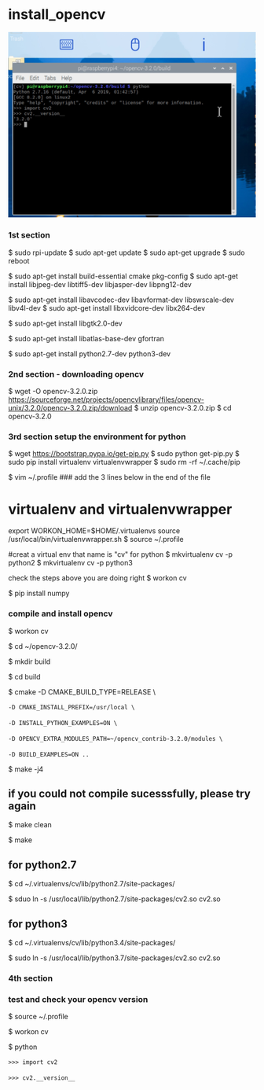 # install_opencv

![](https://github.com/smiletoeveryone/install_opencv/blob/master/cv_version.jpg)

### 1st section

$ sudo rpi-update
$ sudo apt-get update
$ sudo apt-get upgrade
$ sudo reboot

$ sudo apt-get install build-essential cmake pkg-config
$ sudo apt-get install libjpeg-dev libtiff5-dev libjasper-dev libpng12-dev

$ sudo apt-get install libavcodec-dev libavformat-dev libswscale-dev libv4l-dev
$ sudo apt-get install libxvidcore-dev libx264-dev

$ sudo apt-get install libgtk2.0-dev

$ sudo apt-get install libatlas-base-dev gfortran

$ sudo apt-get install python2.7-dev python3-dev


### 2nd section - downloading opencv

$ wget -O opencv-3.2.0.zip  https://sourceforge.net/projects/opencvlibrary/files/opencv-unix/3.2.0/opencv-3.2.0.zip/download
$ unzip opencv-3.2.0.zip
$ cd opencv-3.2.0

### 3rd section setup the environment for python

$ wget https://bootstrap.pypa.io/get-pip.py
$ sudo python get-pip.py
$ sudo pip install virtualenv virtualenvwrapper
$ sudo rm -rf ~/.cache/pip

$ vim ~/.profile ### add the 3 lines below in the end of the file
# virtualenv and virtualenvwrapper
export WORKON_HOME=$HOME/.virtualenvs
source /usr/local/bin/virtualenvwrapper.sh
$ source ~/.profile

#creat a virtual env that name is "cv" for python 
$ mkvirtualenv cv -p python2
$ mkvirtualenv cv -p python3

check the steps above you are doing right
$ workon cv

$ pip install numpy

### compile and install opencv

$ workon cv

$ cd ~/opencv-3.2.0/

$ mkdir build

$ cd build

$ cmake -D CMAKE_BUILD_TYPE=RELEASE \

    -D CMAKE_INSTALL_PREFIX=/usr/local \
    
    -D INSTALL_PYTHON_EXAMPLES=ON \
    
    -D OPENCV_EXTRA_MODULES_PATH=~/opencv_contrib-3.2.0/modules \
    
    -D BUILD_EXAMPLES=ON ..
    
$ make -j4

## if you could not compile sucesssfully, please try again

$ make clean

$ make

## for python2.7

$ cd ~/.virtualenvs/cv/lib/python2.7/site-packages/

$ sduo ln -s /usr/local/lib/python2.7/site-packages/cv2.so cv2.so


## for python3

$ cd ~/.virtualenvs/cv/lib/python3.4/site-packages/

$ sudo ln -s /usr/local/lib/python3.7/site-packages/cv2.so cv2.so

### 4th section

### test and check your opencv version

$ source ~/.profile 

$ workon cv

$ python

    >>> import cv2

    >>> cv2.__version__
